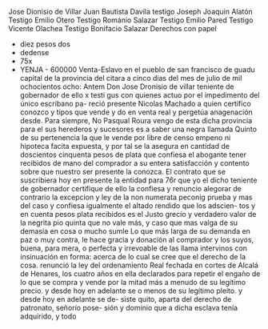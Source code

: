 Jose Dionisio de Villar
Juan Bautista Davila
testigo Joseph Joaquin Alatón
Testigo Emilio Otero
Testigo Románio Salazar
Testigo Emilio Pared
Testigo Vicente Olachea
Testigo Bonifacio Salazar
Derechos con papel
- diez pesos dos
- dedense
- 75x
- YENJA - 600000
Venta-Eslavo
en el pueblo de san francisco de guadu capital de la provincia del
citara a cinco dias del mes de julio de mil ochocientos ocho: Antem
Don Jose Dronisio de villar teniente de gobernador de ello x testi
gus con quienes actuo por el impedimento del único escribano pa- reció presente Nicolas Machado a quien certifico conozco y tipos que vende y do en venta real y pergetúa anagenación desde.
Para siempre,
No Pasqual
Roura
vengo de esta
dicha provincia
para el
sus herederos
y sucesores
es a
saber una negra llamada
Quinto de su pertenencia
la que
le vende por libre de censo
empeno ni hipoteca
facita
expuesta,
y por tal se la asegura en cantidad de doscientos
cinquenta pesos de plata que confiesa el abogante tener
recibidos de mano del comprador a su entera satisfacción
y contento sobre que nuestro ser presente la conozca.
El contrato que se suscribiera hoy en presente la entidad para 76r que yo el dicho teniente de gobernador certifique de ello la confiesa y renuncio alegorar de contrario la excepcion y ley de la non numerata peconig prueba y mas del caso y
confiesa igualmente el altado rendido que los adscien- tos y en cuenta pesos plata recibidos es el Justo grecio y verdadero valor de la negrita pio quinta que no vale más, y caso que mas valga de su demasia en cosa o mucho sumle
Lo que más larga de su demanda en paz o muy contra, le hace gracia y donación al comprador y los suyos, buena, para mera, o perfecta y irrevoable de las llama intervinos con insinuación en forma: acerca de lo cual se cree que el derecho de la cosa.
renunció la ley del ordenamiento Real fechada en cortes de Alcalá de Henares, los cuatro años en ella declarados para repetir el engaño de lo que se compra y vende por la mitad más a menudo de su legítimo precio. y desde hoy en adelante se
o menos de su legítimo pleito. y desde hoy en adelante se de-
siste quito, aparta del derecho de patronato, señorío pose-
sión y dominio que a dicha esclava tenía adquirido, y todo